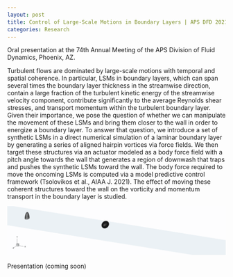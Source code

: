 ```yaml
---
layout: post
title: Control of Large-Scale Motions in Boundary Layers | APS DFD 2021
categories: Research
---
```


Oral presentation at the 74th Annual Meeting of the APS Division of Fluid Dynamics, Phoenix, AZ.

Turbulent flows are dominated by large-scale motions with temporal and spatial coherence. In particular, LSMs in boundary layers, which can span several times the boundary layer thickness in the streamwise direction, contain a large fraction of the turbulent kinetic energy of the streamwise velocity component, contribute significantly to the average Reynolds shear stresses, and transport momentum within the turbulent boundary layer. Given their importance, we pose the question of whether we can manipulate the movement of these LSMs and bring them closer to the wall in order to energize a boundary layer. To answer that question, we introduce a set of synthetic LSMs in a direct numerical simulation of a laminar boundary layer by generating a series of aligned hairpin vortices via force fields. We then target these structures via an actuator modeled as a body force field with a pitch angle towards the wall that generates a region of downwash that traps and pushes the synthetic LSMs toward the wall. The body force required to move the oncoming LSMs is computed via a model predictive control framework (Tsolovikos et al., AIAA J. 2021). The effect of moving these coherent structures toward the wall on the vorticity and momentum transport in the boundary layer is studied.

![](/docs/control_of_synthetic_lsms.gif)

Presentation (coming soon)
